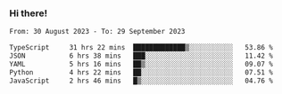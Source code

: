### Hi there!

<!--START_SECTION:waka-->

```txt
From: 30 August 2023 - To: 29 September 2023

TypeScript     31 hrs 22 mins  █████████████▒░░░░░░░░░░░   53.86 %
JSON           6 hrs 38 mins   ███░░░░░░░░░░░░░░░░░░░░░░   11.42 %
YAML           5 hrs 16 mins   ██▒░░░░░░░░░░░░░░░░░░░░░░   09.07 %
Python         4 hrs 22 mins   ██░░░░░░░░░░░░░░░░░░░░░░░   07.51 %
JavaScript     2 hrs 46 mins   █▒░░░░░░░░░░░░░░░░░░░░░░░   04.76 %
```

<!--END_SECTION:waka-->
